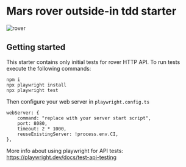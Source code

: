 # Mars rover outside-in tdd starter

![rover](https://gitlab.com/agilix/mars-rover-tdd/-/raw/main/rover.png?inline=false "rover")

## Getting started

This starter contains only initial tests for rover HTTP API. To run tests execute the following commands:

```shell
npm i
npx playwright install
npx playwright test
```

Then configure your web server in `playwright.config.ts`

```TS
webServer: {
    command: "replace with your server start script",
    port: 8080,
    timeout: 2 * 1000,
    reuseExistingServer: !process.env.CI,
},
```

More info about using playwright for API tests: https://playwright.dev/docs/test-api-testing
